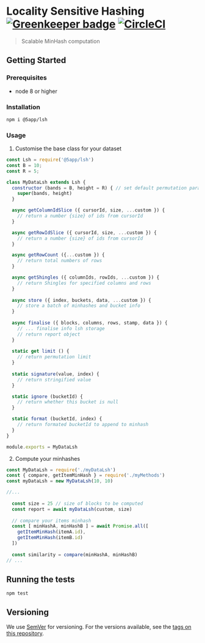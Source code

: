 # Locality Sensitive Hashing [![Greenkeeper badge](https://badges.greenkeeper.io/5app/lsh.svg)](https://greenkeeper.io/) [![CircleCI](https://circleci.com/gh/5app/lsh.svg?style=shield)](https://circleci.com/gh/5app/lsh)
> Scalable MinHash computation


## Getting Started

### Prerequisites
- node 8 or higher

### Installation
```bash
npm i @5app/lsh
```
### Usage

1. Customise the base class for your dataset
```javascript
const Lsh = require('@5app/lsh')
const B = 10;
const R = 5;

class MyDataLsh extends Lsh {
  constructor (bands = B, height = R) { // set default permutation params
    super(bands, height)
  }

  async getColumnIdSlice ({ cursorId, size, ...custom }) {
    // return a number {size} of ids from cursorId
  }

  async getRowIdSlice ({ cursorId, size, ...custom }) {
    // return a number {size} of ids from cursorId 
  }

  async getRowCount ({...custom }) {
    // return total numbers of rows
  }

  async getShingles ({ columnIds, rowIds, ...custom }) {
    // return Shingles for specified columns and rows
  }
  
  async store ({ index, buckets, data, ...custom }) {
    // store a batch of minhashes and bucket info 
  }
  
  async finalise ({ blocks, columns, rows, stamp, data }) {
    // ... finalise info lsh storage
    // return report object
  }
  
  static get limit () {
    // return permutation limit
  }
  
  static signature(value, index) {
    // return stringified value
  } 

  static ignore (bucketId) {
    // return whether this bucket is null
  }

  static format (bucketId, index) {
    // return formated bucketId to append to minhash
  }
}

module.exports = MyDataLsh
```
2. Compute your minhashes
```javascript
const MyDataLsh = require('./myDataLsh')
const { compare, getItemMinHash } = require('./myMethods')
const myDataLsh = new MyDataLsh(10, 10)

//...
  
  const size = 25 // size of blocks to be computed
  const report = await myDataLsh(custom, size)
  
  // compare your items minhash
  const [ minHashA, minHashB ] = await Promise.all([
    getItemMinHash(itemA.id),
    getItemMinHash(itemB.id)
  ])
  
  const similarity = compare(minHashA, minHashB)
// ...
```

## Running the tests

```
npm test
```

## Versioning

We use [SemVer](http://semver.org/) for versioning. For the versions available, see the [tags on this repository](https://github.com/5app/lsh/tags). 

